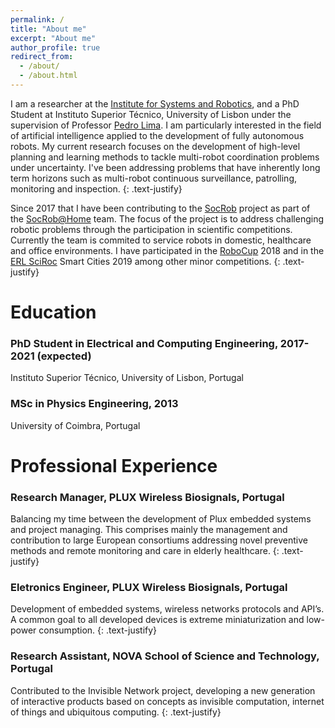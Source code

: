 ```yaml
---
permalink: /
title: "About me"
excerpt: "About me"
author_profile: true
redirect_from: 
  - /about/
  - /about.html
---
```


 I am a researcher at the [Institute for Systems and Robotics](https://welcome.isr.tecnico.ulisboa.pt), and a PhD Student at Instituto Superior Técnico, University of Lisbon under the supervision of Professor [Pedro Lima](http://users.isr.ist.utl.pt/~pal/index.html). I am particularly interested in the field of artificial intelligence applied to the development of fully autonomous robots. My current research focuses on the development of high-level planning and learning methods to tackle multi-robot coordination problems under uncertainty. I've been addressing problems that have inherently long term horizons such as multi-robot continuous surveillance, patrolling, monitoring and inspection.
 {: .text-justify}

 Since 2017 that I have been contributing to the [SocRob](https://irsgroup.isr.tecnico.ulisboa.pt/socrob/) project as part of the [SocRob@Home](https://irsgroup.isr.tecnico.ulisboa.pt/projects/socrob-home/) team. The focus of the project is to address challenging robotic problems through the participation in scientific competitions. Currently the team is commited to service robots in domestic, healthcare and office environments. I have participated in the [RoboCup](https://www.robocup.org) 2018 and in the [ERL SciRoc](https://www.eu-robotics.net/robotics_league/index.html) Smart Cities 2019 among other minor competitions.
 {: .text-justify}

Education
======
### <i class="fas fa-graduation-cap" aria-hidden="true"></i> PhD Student in Electrical and Computing Engineering, 2017-2021 (expected)
Instituto Superior Técnico, University of Lisbon, Portugal

### <i class="fas fa-graduation-cap" aria-hidden="true"></i> MSc in Physics Engineering, 2013
University of Coimbra, Portugal

Professional Experience
======
### <i class="fas fa-building" aria-hidden="true"></i> Research Manager, PLUX Wireless Biosignals, Portugal
Balancing my time between the development of Plux embedded systems and project managing. This comprises mainly the management and contribution to large European consortiums addressing novel preventive methods and remote monitoring and care in elderly healthcare.
{: .text-justify}

### <i class="fas fa-building" aria-hidden="true"></i> Eletronics Engineer, PLUX Wireless Biosignals, Portugal
Development of embedded systems, wireless networks protocols and API’s. A common goal to all developed devices is extreme miniaturization and low-power consumption.
{: .text-justify}

### <i class="fas fa-building" aria-hidden="true"></i> Research Assistant, NOVA School of Science and Technology, Portugal
Contributed to the Invisible Network project, developing a new generation of interactive products based on concepts as invisible computation, internet of things and ubiquitous computing.
{: .text-justify}
